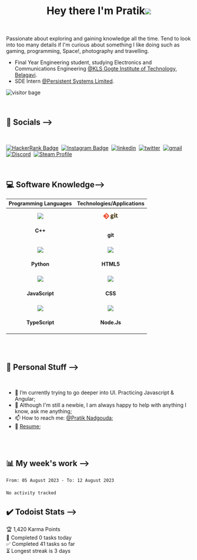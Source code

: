 <h1 align="center"> Hey there I'm Pratik<img src="https://media.giphy.com/media/hvRJCLFzcasrR4ia7z/giphy.gif" width="35px"> </h1>
<br />

Passionate about exploring and gaining knowledge all the time. Tend to look into too many details if I'm curious about something I like doing such as gaming, programming, Space!, photography and travelling.

- Final Year Engineering student, studying Electronics and Communications Engineering [@KLS Gogte Institute of Technology, Belagavi](https://git.edu/).
- SDE Intern [@Persistent Systems Limited](https://persistent.com).

![visitor bage](https://visitor-badge.glitch.me/badge?page_id=carbonautics.PratikNadgouda)

<br />

<h2><b> 🙋 Socials --> </b></h2>

<br/>


[![HackerRank Badge](https://img.shields.io/badge/hackerrank-000000.svg?&style=for-the-badge&logo=hackerrank)](https://www.hackerrank.com/carbonautics/)&nbsp;
[![Instagram Badge](https://img.shields.io/badge/Carbonautix-e4405f?style=for-the-badge&logo=Instagram&logoColor=white)](https://www.instagram.com/pratik_nadgouda/)&nbsp;
[![linkedin](https://img.shields.io/badge/linkedin-0A66C2?style=for-the-badge&logo=linkedin&logoColor=white)](https://www.linkedin.com/in/pratiknadgouda)&nbsp;
[![twitter](https://img.shields.io/badge/twitter-1DA1F2?style=for-the-badge&logo=twitter&logoColor=white)](https://twitter.com/Carbonautix)&nbsp;
[![gmail](https://img.shields.io/badge/Email-d14836?style=for-the-badge&logo=gmail&logoColor=white)](mailto:nadgoudapratik@gmail.com/)&nbsp;
[![Discord](https://img.shields.io/badge/Discord-5865F2?style=for-the-badge&logo=discord&logoColor=white)](https://discord.gg/x9PuXu5)&nbsp;
[![Steam Profile](https://img.shields.io/badge/Steam-2a475e?style=for-the-badge&logo=steam&logoColor=white)](https://steamcommunity.com/id/carbonautics/)&nbsp;

<br/>


<h2> <b> 💻 Software Knowledge--> </b></h2>


|Programming Languages | Technologies/Applications |
| :------------------: | :-----------------------: |
| <a><img height="40" src="https://raw.githubusercontent.com/yurijserrano/Github-Profile-Readme-Logos/master/programming%20languages/c%2B%2B.svg"></a> <h4>C++</h4> | <a><img height="40" src="https://raw.githubusercontent.com/github/explore/80688e429a7d4ef2fca1e82350fe8e3517d3494d/topics/git/git.png"></a><h4>git</h4> |
| <img height="40" src="https://raw.githubusercontent.com/yurijserrano/Github-Profile-Readme-Logos/master/programming%20languages/python.svg"><h4>Python</h4> | <img height="50" src="https://raw.githubusercontent.com/yurijserrano/Github-Profile-Readme-Logos/master/others/html.svg"><h4>HTML5</h4>  |
|  <img height="40" src="https://raw.githubusercontent.com/yurijserrano/Github-Profile-Readme-Logos/f994c418a134b58c4aec11152f6a4a33fa89da26/programming%20languages/javascript.svg"><h4>JavaScript</h4>|<img height="50" src="https://raw.githubusercontent.com/yurijserrano/Github-Profile-Readme-Logos/master/others/css.svg"><h4>CSS</h4>||
| <img height="40" src="https://raw.githubusercontent.com/yurijserrano/Github-Profile-Readme-Logos/master/programming%20languages/typescript.svg"> <h4>TypeScript</h4> | <img height="55" src="https://raw.githubusercontent.com/yurijserrano/Github-Profile-Readme-Logos/master/frameworks/nodejs.svg"> <h4>Node.Js</h4> |
<br />
<br />


<h2> <b> 📌 Personal Stuff --> </b></h2>

<br/>

- 🌱 I’m currently trying to go deeper into UI. Practicing Javascript & Angular;
- 💬 Although I'm still a newbie, I am always happy to help with anything I know, ask me anything;
- 📫 How to reach me: [@Pratik Nadgouda](https://twitter.com/Carbonautix);
- 📑 [Resume](https://drive.google.com/file/d/1acGD3B7PDNvI0FA7PyU9KFK6dTysjFSv/view?usp=sharing);

<br />
<br />


<h2> <b> 📊 My week's work --> </b></h2>

<!--START_SECTION:waka-->

```txt
From: 05 August 2023 - To: 12 August 2023

No activity tracked
```

<!--END_SECTION:waka-->

<h2> <b> ✔️ Todoist Stats --></b></h2>

<!-- TODO-IST:START -->
🏆  1,420 Karma Points           
🌸  Completed 0 tasks today           
✅  Completed 41 tasks so far           
⏳  Longest streak is 3 days
<!-- TODO-IST:END -->
